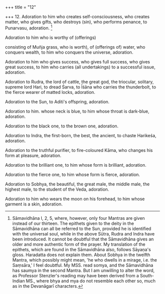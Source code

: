 +++
title = "12"

+++
12. Adoration to him who creates self-consciousness, who creates matter, who gives gifts, who destroys (sin), who performs penance, to Punarvasu, adoration. [^6] 


[^6]:  Sāmavidhāna I, 2, 5, where, however, only four Mantras are given instead of our thirteen. The epithets given to the deity in the Sāmavidhāna can all be referred to the Sun, provided he is identified with the universal soul, while in the above Sūtra, Rudra and Indra have been introduced. It cannot be doubtful that the Sāmavidhāna gives an older and more authentic form of the prayer. My translation of the epithets, which are found in the Sāmavidhāna also, follows Sāyaṇa's gloss. Haradatta does not explain them. About Sobhya in the twelfth Mantra, which possibly might mean, 'he who dwells in a mirage, i.e. the Saṃsāra,' I feel doubtful. My MSS. read somya, and the Sāmavidhāna has saumya in the second Mantra. But I am unwilling to alter the word, as Professor Stenzler's reading may have been derived from a South-Indian MS., where bhya and mya do not resemble each other so, much as in the Devanāgarī characters.

Adoration to him who is worthy of (offerings) 

consisting of Muñja grass, who is worth), of (offerings of) water, who conquers wealth, to him who conquers the universe, adoration.

Adoration to him who gives success, who gives full success, who gives great success, to him who carries (all undertakings) to a successful issue, adoration.

Adoration to Rudra, the lord of cattle, the great god, the triocular, solitary, supreme lord Hari, to dread Śarva, to Īśāna who carries the thunderbolt, to the fierce wearer of matted locks, adoration.

Adoration to the Sun, to Aditi's offspring, adoration.

Adoration to him. whose neck is blue, to him whose throat is dark-blue, adoration.

Adoration to the black one, to the brown one, adoration.

Adoration to Indra, the first-born, the best, the ancient, to chaste Harikeśa, adoration.

Adoration to the truthful purifier, to fire-coloured Kāma, who changes his form at pleasure, adoration.

Adoration to the brilliant one, to him whose form is brilliant, adoration.

Adoration to the fierce one, to him whose form is fierce, adoration.

Adoration to Sobhya, the beautiful, the great male, the middle male, the highest male, to the student of the Veda, adoration.

Adoration to him who wears the moon on his forehead, to him whose garment is a skin, adoration.
